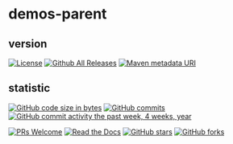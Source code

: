 # demos-parent
## version
[![License](https://img.shields.io/badge/license-Apache-blue.svg)](http://opensource.org/licenses/Apache)
[![Github All Releases](https://img.shields.io/github/downloads/atom/atom/total.svg)](https://github.com/Devonmusa/demos-parent)
[![Maven metadata URI](https://img.shields.io/maven-metadata/v/http/central.maven.org/maven3/com/google/code/gson/gson/maven-metadata.xml.svg)](https://github.com/Devonmusa/demos-parent)

## statistic
[![GitHub code size in bytes](https://img.shields.io/github/languages/code-size/badges/shields.svg)](https://github.com/Devonmusa/demos-parent)
[![GitHub commits](https://img.shields.io/github/commits-since/SubtitleEdit/subtitleedit/3.4.7.svg)](https://github.com/Devonmusa/demos-parent)
[![GitHub commit activity the past week, 4 weeks, year](https://img.shields.io/github/commit-activity/y/eslint/eslint.svg)](https://github.com/Devonmusa/demos-parent)

[![PRs Welcome](https://img.shields.io/badge/PRs-welcome-brightgreen.svg)](https://github.com/Devonmusa/demos-parent/pulls)
[![Read the Docs](https://img.shields.io/readthedocs/pip.svg)](https://github.com/Devonmusa/demos-parent)
[![GitHub stars](https://img.shields.io/github/stars/Devonmusa/demos-parent.svg?style=social&label=Stars)](https://github.com/Devonmusa/demos-parent)
[![GitHub forks](https://img.shields.io/github/forks/Devonmusa/demos-parent.svg?style=social&label=Fork)](https://github.com/Devonmusa/demos-parent)

